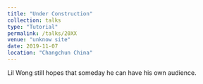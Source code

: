 ```yaml
---
title: "Under Construction"
collection: talks
type: "Tutorial"
permalink: /talks/20XX
venue: "unknow site"
date: 2019-11-07
location: "Changchun China"
---
```


Lil Wong still hopes that someday he can have his own audience.
